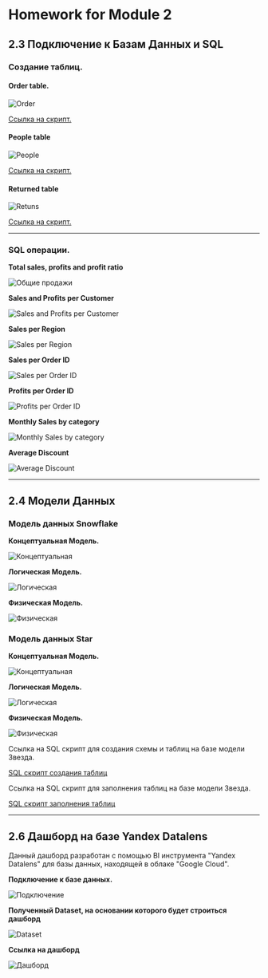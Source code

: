 # Homework for Module 2

## 2.3 Подключение к Базам Данных и SQL

### Создание таблиц.

#### Order table.

![Order](https://github.com/alexanderryabcev/datalearn/blob/main/Module%202/2.3/Create_order.png)

[Ссылка на скрипт.](https://github.com/alexanderryabcev/datalearn/blob/main/Module%202/2.3/Create_order%20script.txt)


#### People table

![People](https://github.com/alexanderryabcev/datalearn/blob/main/Module%202/2.3/Create_people.png)

[Ссылка на скрипт.](https://github.com/alexanderryabcev/datalearn/blob/main/Module%202/2.3/Create%20people%20script.txt)


#### Returned table

![Retuns](https://github.com/alexanderryabcev/datalearn/blob/main/Module%202/2.3/Create_returned.png)

[Ссылка на скрипт.](https://github.com/alexanderryabcev/datalearn/blob/main/Module%202/2.3/Create%20returned.txt)

---

### SQL операции.

**Total sales, profits and profit ratio**

![Общие продажи](https://github.com/alexanderryabcev/datalearn/blob/main/Module%202/2.3/Total_Sales%2C%20Profit%2C%20Profit_Ratio%20.png)

**Sales and Profits per Customer**

![Sales and Profits per Customer](https://github.com/alexanderryabcev/datalearn/blob/main/Module%202/2.3/Sales_and_Profit_by_Customer.png)

**Sales per Region**

![Sales per Region](https://github.com/alexanderryabcev/datalearn/blob/main/Module%202/2.3/Sales_per_Region.png)

**Sales per Order ID**

![Sales per Order ID](https://github.com/alexanderryabcev/datalearn/blob/main/Module%202/2.3/Sales_per_order_id%20.png)

**Profits per Order ID**

![Profits per Order ID](https://github.com/alexanderryabcev/datalearn/blob/main/Module%202/2.3/Profit_per_order_id%20.png)

**Monthly Sales by category**

![Monthly Sales by category](https://github.com/alexanderryabcev/datalearn/blob/main/Module%202/2.3/Monthly_sales_per_month.png)

**Average Discount**

![Average Discount](https://github.com/alexanderryabcev/datalearn/blob/main/Module%202/2.3/Average_Discount%20.png)

---



## 2.4 Модели Данных

### Модель данных Snowflake

**Концептуальная Модель.**

![Концептуальная](https://github.com/alexanderryabcev/datalearn/blob/main/Module%202/2.4/snowflake/%D0%BA%D0%BE%D0%BD%D0%B5%D0%BF%D1%82%D1%83%D0%B0%D0%BB%D1%8C%D0%BD%D0%B0%D1%8F.png)

**Логическая Модель.**

![Логическая](https://github.com/alexanderryabcev/datalearn/blob/main/Module%202/2.4/snowflake/logical.png)

**Физическая Модель.**

![Физическая](https://github.com/alexanderryabcev/datalearn/blob/main/Module%202/2.4/snowflake/physical.png)


### Модель данных Star

**Концептуальная Модель.**

![Концептуальная](https://github.com/alexanderryabcev/datalearn/blob/main/Module%202/2.4/star/%D0%BA%D0%BE%D0%BD%D1%86%D0%B5%D0%BF%D1%82%D1%83%D0%B0%D0%BB%D1%8C%D0%BD%D0%B0%D1%8F.png)

**Логическая Модель.**

![Логическая](https://github.com/alexanderryabcev/datalearn/blob/main/Module%202/2.4/star/logical.png)

**Физическая Модель.**

![Физическая](https://github.com/alexanderryabcev/datalearn/blob/main/Module%202/2.4/star/physical.png)

Ссылка на SQL скрипт для создания схемы и таблиц на базе модели Звезда.

[SQL скрипт создания таблиц](https://github.com/alexanderryabcev/datalearn/blob/main/Module%202/2.4/star/SQL.txt)

Ссылка на SQL скрипт для заполнения таблиц на базе модели Звезда.

[SQL скрипт заполнения таблиц](https://github.com/alexanderryabcev/datalearn/blob/main/Module%202/2.4/star/SQL%20INSERT.txt)

---

## 2.6 Дашборд на базе Yandex Datalens

Данный дашборд разработан с помощью BI инструмента "Yandex Datalens" для базы данных, находящей в облаке "Google Cloud".

**Подключение к базе данных.**

![Подключение](https://github.com/alexanderryabcev/datalearn/blob/main/Module%202/2.6/Connection%20to%20database.png)

**Полученный Dataset, на основании которого будет строиться дашборд**

![Dataset](https://github.com/alexanderryabcev/datalearn/blob/main/Module%202/2.6/Dataset.png)

**Ссылка на дашборд**

![Дашборд](https://datalens.yandex/zm3zcliojml8q)